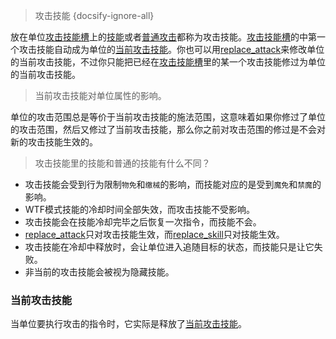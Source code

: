 > 攻击技能 {docsify-ignore-all} 

放在单位[攻击技能槽]上的[技能]或者[普通攻击]都称为攻击技能。[攻击技能槽]的中第一个攻击技能自动成为单位的[当前攻击技能]。你也可以用[replace_attack]来修改单位的当前攻击技能，不过你只能把已经在[攻击技能槽]里的某一个攻击技能修过为单位的当前攻击技能。


> 当前攻击技能对单位属性的影响。

单位的攻击范围总是等价于当前攻击技能的施法范围，这意味着如果你修过了单位的攻击范围，然后又修过了当前攻击技能，那么你之前对攻击范围的修过是不会对新的攻击技能生效的。

> 攻击技能里的技能和普通的技能有什么不同？

* 攻击技能会受到行为限制`物免`和`缴械`的影响，而技能对应的是受到`魔免`和`禁魔`的影响。
* WTF模式技能的冷却时间全部失效，而攻击技能不受影响。
* 攻击技能会在技能冷却完毕之后恢复一次指令，而技能不会。
* [replace_attack]只对攻击技能生效，而[replace_skill]只对技能生效。
* 攻击技能在冷却中释放时，会让单位进入追随目标的状态，而技能只是让它失败。
* 非当前的攻击技能会被视为隐藏技能。

### 当前攻击技能

当单位要执行攻击的指令时，它实际是释放了[当前攻击技能]。


[replace_attack]: 404
[replace_skill]: 404
[当前攻击技能]: /ac/skill/攻击技能?id=当前攻击技能
[攻击技能槽]: /ac/skill/技能槽?id=攻击
[技能]: 404
[普通攻击]: 404
